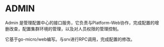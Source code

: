 # ADMIN

Admin 是管理配置中心的接口服务，它负责与Platform-Web协作，完成配置的增删改查，配置集群环境的管理，以及对人员权限的管理控制。

它基于go-micro/web编写。与srv进行RPC调用，完成配置的修改。